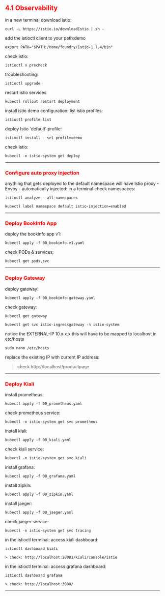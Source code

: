 ## <font color='red'> 4.1 Observability </font>
in a new terminal download istio: 
```
curl -L https://istio.io/downloadIstio | sh -
```
add the istioctl client to your path:demo
```
export PATH="$PATH:/home/foundry/Istio-1.7.4/bin"
```
check istio:
```
istioctl x precheck
```

troubleshooting:
```
istioctl upgrade
```
restart istio services:
```
kubectl rollout restart deployment
```

install istio demo configuration:
list istio profiles:
```
istioctl profile list
```
deploy Istio 'default' profile:
```
istioctl install --set profile=demo
```
check istio:
```
kubectl -n istio-system get deploy
```
---

### <font color='red'> Configure auto proxy injection </font>
anything that gets deployed to the default namespace will have Istio proxy - Envoy - automatically injected: 
in a terminal check namespaces:
```
istioctl analyze --all-namespaces
```
```
kubectl label namespace default istio-injection=enabled
```
---

### <font color='red'> Deploy BookInfo App </font>
deploy the bookinfo app v1:
```
kubectl apply -f 00_bookinfo-v1.yaml
```
check PODs & services:
```
kubectl get pods,svc
```
---

### <font color='red'> Deploy Gateway </font>
deploy gateway:
```
kubectl apply -f 00_bookinfo-gateway.yaml
```

check gateway:
```
kubectl get gateway
```
```
kubectl get svc istio-ingressgateway -n istio-system
```
notice the EXTERNAL-IP 10.x.x.x  this will have to be mapped to localhost in etc/hosts
```
sudo nano /etc/hosts
```
replace the existing IP with current IP address:
> check http://localhost/productpage
---

### <font color='red'> Deploy Kiali </font>
install prometheus:  
````
kubectl apply -f 00_prometheus.yaml
````
check prometheus service:
````
kubectl -n istio-system get svc prometheus
````
install kiali:
````
kubectl apply -f 00_kiali.yaml
````
check kiali service:
````
kubectl -n istio-system get svc kiali
````
install grafana:  
````
kubectl apply -f 00_grafana.yaml
````
install zipkin:
````
kubectl apply -f 00_zipkin.yaml
````
install jaeger:  
````
kubectl apply -f 00_jaeger.yaml
````
check jaeger service:
````
kubectl -n istio-system get svc tracing
````
in the istioctl terminal:
access kiali dashboard:
```
istioctl dashboard kiali
````
````
> check: http://localhost:20001/kiali/console/istio
````
in the istioctl terminal:
access grafana dashboard:
```
istioctl dashboard grafana
````
````
> check: http://localhost:3000/
````
---